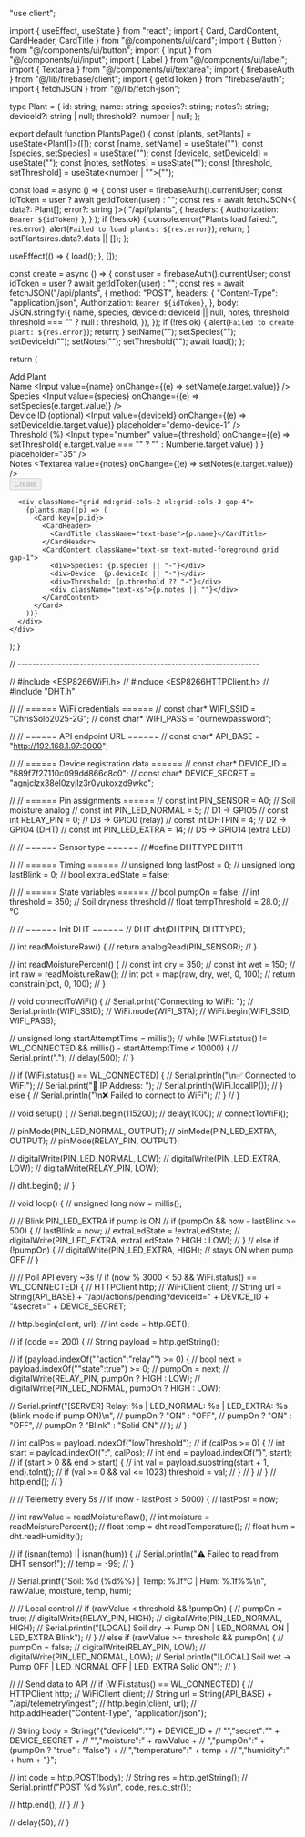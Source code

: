 "use client";

import { useEffect, useState } from "react";
import { Card, CardContent, CardHeader, CardTitle } from "@/components/ui/card";
import { Button } from "@/components/ui/button";
import { Input } from "@/components/ui/input";
import { Label } from "@/components/ui/label";
import { Textarea } from "@/components/ui/textarea";
import { firebaseAuth } from "@/lib/firebase/client";
import { getIdToken } from "firebase/auth";
import { fetchJSON } from "@/lib/fetch-json";

type Plant = {
  id: string;
  name: string;
  species?: string;
  notes?: string;
  deviceId?: string | null;
  threshold?: number | null;
};

export default function PlantsPage() {
  const [plants, setPlants] = useState<Plant[]>([]);
  const [name, setName] = useState("");
  const [species, setSpecies] = useState("");
  const [deviceId, setDeviceId] = useState("");
  const [notes, setNotes] = useState("");
  const [threshold, setThreshold] = useState<number | "">("");

  const load = async () => {
    const user = firebaseAuth().currentUser;
    const idToken = user ? await getIdToken(user) : "";
    const res = await fetchJSON<{ data?: Plant[]; error?: string }>(
      "/api/plants",
      {
        headers: { Authorization: `Bearer ${idToken}` },
      }
    );
    if (!res.ok) {
      console.error("Plants load failed:", res.error);
      alert(`Failed to load plants: ${res.error}`);
      return;
    }
    setPlants(res.data?.data || []);
  };

  useEffect(() => {
    load();
  }, []);

  const create = async () => {
    const user = firebaseAuth().currentUser;
    const idToken = user ? await getIdToken(user) : "";
    const res = await fetchJSON("/api/plants", {
      method: "POST",
      headers: {
        "Content-Type": "application/json",
        Authorization: `Bearer ${idToken}`,
      },
      body: JSON.stringify({
        name,
        species,
        deviceId: deviceId || null,
        notes,
        threshold: threshold === "" ? null : threshold,
      }),
    });
    if (!res.ok) {
      alert(`Failed to create plant: ${res.error}`);
      return;
    }
    setName("");
    setSpecies("");
    setDeviceId("");
    setNotes("");
    setThreshold("");
    await load();
  };

  return (
    <div className="grid gap-6">
      <Card>
        <CardHeader>
          <CardTitle>Add Plant</CardTitle>
        </CardHeader>
        <CardContent className="grid gap-3">
          <div className="grid sm:grid-cols-2 gap-3">
            <div className="grid gap-1">
              <Label>Name</Label>
              <Input value={name} onChange={(e) => setName(e.target.value)} />
            </div>
            <div className="grid gap-1">
              <Label>Species</Label>
              <Input
                value={species}
                onChange={(e) => setSpecies(e.target.value)}
              />
            </div>
          </div>
          <div className="grid sm:grid-cols-2 gap-3">
            <div className="grid gap-1">
              <Label>Device ID (optional)</Label>
              <Input
                value={deviceId}
                onChange={(e) => setDeviceId(e.target.value)}
                placeholder="demo-device-1"
              />
            </div>
            <div className="grid gap-1">
              <Label>Threshold (%)</Label>
              <Input
                type="number"
                value={threshold}
                onChange={(e) =>
                  setThreshold(
                    e.target.value === "" ? "" : Number(e.target.value)
                  )
                }
                placeholder="35"
              />
            </div>
          </div>
          <div className="grid gap-1">
            <Label>Notes</Label>
            <Textarea
              value={notes}
              onChange={(e) => setNotes(e.target.value)}
            />
          </div>
          <Button onClick={create} disabled={!name}>
            Create
          </Button>
        </CardContent>
      </Card>

      <div className="grid md:grid-cols-2 xl:grid-cols-3 gap-4">
        {plants.map((p) => (
          <Card key={p.id}>
            <CardHeader>
              <CardTitle className="text-base">{p.name}</CardTitle>
            </CardHeader>
            <CardContent className="text-sm text-muted-foreground grid gap-1">
              <div>Species: {p.species || "-"}</div>
              <div>Device: {p.deviceId || "-"}</div>
              <div>Threshold: {p.threshold ?? "-"}</div>
              <div className="text-xs">{p.notes || ""}</div>
            </CardContent>
          </Card>
        ))}
      </div>
    </div>
  );
}

// ------------------------------------------------------------------

// #include <ESP8266WiFi.h>
// #include <ESP8266HTTPClient.h>
// #include "DHT.h"

// // ====== WiFi credentials ======
// const char* WIFI_SSID = "ChrisSolo2025-2G";
// const char* WIFI_PASS = "ournewpassword";

// // ====== API endpoint URL ======
// const char* API_BASE = "http://192.168.1.97:3000";

// // ====== Device registration data ======
// const char* DEVICE_ID = "689f7f27110c099dd866c8c0";
// const char* DEVICE_SECRET = "agnjclzx38el0zyjlz3r0yukoxzd9wkc";

// // ====== Pin assignments ======
// const int PIN_SENSOR      = A0;  // Soil moisture analog
// const int PIN_LED_NORMAL  = 5;   // D1 → GPIO5
// const int RELAY_PIN       = 0;   // D3 → GPIO0 (relay)
// const int DHTPIN          = 4;   // D2 → GPIO4 (DHT)
// const int PIN_LED_EXTRA   = 14;  // D5 → GPIO14 (extra LED)

// // ====== Sensor type ======
// #define DHTTYPE DHT11

// // ====== Timing ======
// unsigned long lastPost = 0;
// unsigned long lastBlink = 0;
// bool extraLedState = false;

// // ====== State variables ======
// bool pumpOn = false;
// int threshold = 350;         // Soil dryness threshold
// float tempThreshold = 28.0;  // °C

// // ====== Init DHT ======
// DHT dht(DHTPIN, DHTTYPE);

// int readMoistureRaw() {
//   return analogRead(PIN_SENSOR);
// }

// int readMoisturePercent() {
//   const int dry = 350;
//   const int wet = 150;
//   int raw = readMoistureRaw();
//   int pct = map(raw, dry, wet, 0, 100);
//   return constrain(pct, 0, 100);
// }

// void connectToWiFi() {
//   Serial.print("Connecting to WiFi: ");
//   Serial.println(WIFI_SSID);
//   WiFi.mode(WIFI_STA);
//   WiFi.begin(WIFI_SSID, WIFI_PASS);

//   unsigned long startAttemptTime = millis();
//   while (WiFi.status() != WL_CONNECTED && millis() - startAttemptTime < 10000) {
//     Serial.print(".");
//     delay(500);
//   }

//   if (WiFi.status() == WL_CONNECTED) {
//     Serial.println("\n✅ Connected to WiFi");
//     Serial.print("📡 IP Address: ");
//     Serial.println(WiFi.localIP());
//   } else {
//     Serial.println("\n❌ Failed to connect to WiFi");
//   }
// }

// void setup() {
//   Serial.begin(115200);
//   delay(1000);
//   connectToWiFi();

//   pinMode(PIN_LED_NORMAL, OUTPUT);
//   pinMode(PIN_LED_EXTRA, OUTPUT);
//   pinMode(RELAY_PIN, OUTPUT);

//   digitalWrite(PIN_LED_NORMAL, LOW);
//   digitalWrite(PIN_LED_EXTRA, LOW);
//   digitalWrite(RELAY_PIN, LOW);

//   dht.begin();
// }

// void loop() {
//   unsigned long now = millis();

//   // Blink PIN_LED_EXTRA if pump is ON
//   if (pumpOn && now - lastBlink >= 500) {
//     lastBlink = now;
//     extraLedState = !extraLedState;
//     digitalWrite(PIN_LED_EXTRA, extraLedState ? HIGH : LOW);
//   }
//   else if (!pumpOn) {
//     digitalWrite(PIN_LED_EXTRA, HIGH); // stays ON when pump OFF
//   }

//   // Poll API every ~3s
//   if (now % 3000 < 50 && WiFi.status() == WL_CONNECTED) {
//     HTTPClient http;
//     WiFiClient client;
//     String url = String(API_BASE) + "/api/actions/pending?deviceId=" + DEVICE_ID + "&secret=" + DEVICE_SECRET;

//     http.begin(client, url);
//     int code = http.GET();

//     if (code == 200) {
//       String payload = http.getString();

//       if (payload.indexOf("\"action\":\"relay\"") >= 0) {
//         bool next = payload.indexOf("\"state\":true") >= 0;
//         pumpOn = next;
//         digitalWrite(RELAY_PIN, pumpOn ? HIGH : LOW);
//         digitalWrite(PIN_LED_NORMAL, pumpOn ? HIGH : LOW);

//         Serial.printf("[SERVER] Relay: %s | LED_NORMAL: %s | LED_EXTRA: %s (blink mode if pump ON)\n",
//           pumpOn ? "ON" : "OFF",
//           pumpOn ? "ON" : "OFF",
//           pumpOn ? "Blink" : "Solid ON"
//         );
//       }

//       int calPos = payload.indexOf("lowThreshold");
//       if (calPos >= 0) {
//         int start = payload.indexOf(":", calPos);
//         int end = payload.indexOf("}", start);
//         if (start > 0 && end > start) {
//           int val = payload.substring(start + 1, end).toInt();
//           if (val >= 0 && val <= 1023) threshold = val;
//         }
//       }
//     }
//     http.end();
//   }

//   // Telemetry every 5s
//   if (now - lastPost > 5000) {
//     lastPost = now;

//     int rawValue = readMoistureRaw();
//     int moisture = readMoisturePercent();
//     float temp = dht.readTemperature();
//     float hum = dht.readHumidity();

//     if (isnan(temp) || isnan(hum)) {
//       Serial.println("⚠️ Failed to read from DHT sensor!");
//       temp = -99;
//     }

//     Serial.printf("Soil: %d (%d%%) | Temp: %.1f°C | Hum: %.1f%%\n", rawValue, moisture, temp, hum);

//     // Local control
//     if (rawValue < threshold && !pumpOn) {
//       pumpOn = true;
//       digitalWrite(RELAY_PIN, HIGH);
//       digitalWrite(PIN_LED_NORMAL, HIGH);
//       Serial.println("[LOCAL] Soil dry → Pump ON | LED_NORMAL ON | LED_EXTRA Blink");
//     }
//     else if (rawValue >= threshold && pumpOn) {
//       pumpOn = false;
//       digitalWrite(RELAY_PIN, LOW);
//       digitalWrite(PIN_LED_NORMAL, LOW);
//       Serial.println("[LOCAL] Soil wet → Pump OFF | LED_NORMAL OFF | LED_EXTRA Solid ON");
//     }

//     // Send data to API
//     if (WiFi.status() == WL_CONNECTED) {
//       HTTPClient http;
//       WiFiClient client;
//       String url = String(API_BASE) + "/api/telemetry/ingest";
//       http.begin(client, url);
//       http.addHeader("Content-Type", "application/json");

//       String body = String("{\"deviceId\":\"") + DEVICE_ID +
//                     "\",\"secret\":\"" + DEVICE_SECRET +
//                     "\",\"moisture\":" + rawValue +
//                     ",\"pumpOn\":" + (pumpOn ? "true" : "false") +
//                     ",\"temperature\":" + temp +
//                     ",\"humidity\":" + hum + "}";

//       int code = http.POST(body);
//       String res = http.getString();
//       Serial.printf("POST %d %s\n", code, res.c_str());

//       http.end();
//     }
//   }

//   delay(50);
// }
